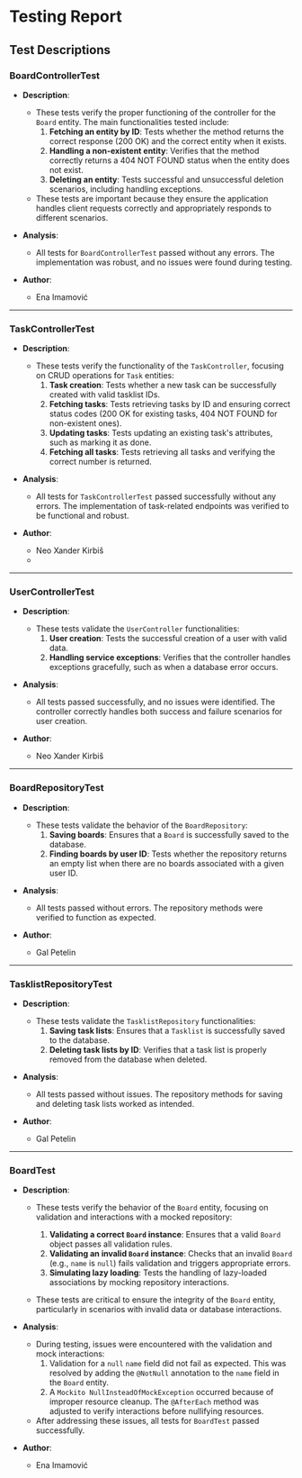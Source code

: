 # Testing Report

## Test Descriptions

### BoardControllerTest
- **Description**:
  - These tests verify the proper functioning of the controller for the `Board` entity. The main functionalities tested include:
    1. **Fetching an entity by ID**: Tests whether the method returns the correct response (200 OK) and the correct entity when it exists.
    2. **Handling a non-existent entity**: Verifies that the method correctly returns a 404 NOT FOUND status when the entity does not exist.
    3. **Deleting an entity**: Tests successful and unsuccessful deletion scenarios, including handling exceptions.
  - These tests are important because they ensure the application handles client requests correctly and appropriately responds to different scenarios.

- **Analysis**:
  - All tests for `BoardControllerTest` passed without any errors. The implementation was robust, and no issues were found during testing.

- **Author**:
  - Ena Imamović

---

### TaskControllerTest
- **Description**:
  - These tests verify the functionality of the `TaskController`, focusing on CRUD operations for `Task` entities:
    1. **Task creation**: Tests whether a new task can be successfully created with valid tasklist IDs.
    2. **Fetching tasks**: Tests retrieving tasks by ID and ensuring correct status codes (200 OK for existing tasks, 404 NOT FOUND for non-existent ones).
    3. **Updating tasks**: Tests updating an existing task's attributes, such as marking it as done.
    4. **Fetching all tasks**: Tests retrieving all tasks and verifying the correct number is returned.

- **Analysis**:
  - All tests for `TaskControllerTest` passed successfully without any errors. The implementation of task-related endpoints was verified to be functional and robust.

- **Author**:
  - Neo Xander Kirbiš
  - 
---

### UserControllerTest
- **Description**:
  - These tests validate the `UserController` functionalities:
    1. **User creation**: Tests the successful creation of a user with valid data.
    2. **Handling service exceptions**: Verifies that the controller handles exceptions gracefully, such as when a database error occurs.

- **Analysis**:
  - All tests passed successfully, and no issues were identified. The controller correctly handles both success and failure scenarios for user creation.

- **Author**:
  - Neo Xander Kirbiš

---

### BoardRepositoryTest
- **Description**:
  - These tests validate the behavior of the `BoardRepository`:
    1. **Saving boards**: Ensures that a `Board` is successfully saved to the database.
    2. **Finding boards by user ID**: Tests whether the repository returns an empty list when there are no boards associated with a given user ID.

- **Analysis**:
  - All tests passed without errors. The repository methods were verified to function as expected.

- **Author**:
  - Gal Petelin

---

### TasklistRepositoryTest
- **Description**:
  - These tests validate the `TasklistRepository` functionalities:
    1. **Saving task lists**: Ensures that a `Tasklist` is successfully saved to the database.
    2. **Deleting task lists by ID**: Verifies that a task list is properly removed from the database when deleted.

- **Analysis**:
  - All tests passed without issues. The repository methods for saving and deleting task lists worked as intended.

- **Author**:
  - Gal Petelin

---

### BoardTest
- **Description**:
  - These tests verify the behavior of the `Board` entity, focusing on validation and interactions with a mocked repository:
    1. **Validating a correct `Board` instance**: Ensures that a valid `Board` object passes all validation rules.
    2. **Validating an invalid `Board` instance**: Checks that an invalid `Board` (e.g., `name` is `null`) fails validation and triggers appropriate errors.
    3. **Simulating lazy loading**: Tests the handling of lazy-loaded associations by mocking repository interactions.

  - These tests are critical to ensure the integrity of the `Board` entity, particularly in scenarios with invalid data or database interactions.

- **Analysis**:
  - During testing, issues were encountered with the validation and mock interactions:
    1. Validation for a `null` `name` field did not fail as expected. This was resolved by adding the `@NotNull` annotation to the `name` field in the `Board` entity.
    2. A `Mockito NullInsteadOfMockException` occurred because of improper resource cleanup. The `@AfterEach` method was adjusted to verify interactions before nullifying resources.
  - After addressing these issues, all tests for `BoardTest` passed successfully.

- **Author**:
  - Ena Imamović